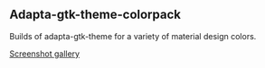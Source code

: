 ## Adapta-gtk-theme-colorpack

Builds of adapta-gtk-theme for a variety of material design colors.

[Screenshot gallery](https://imgur.com/a/GLTvx)
